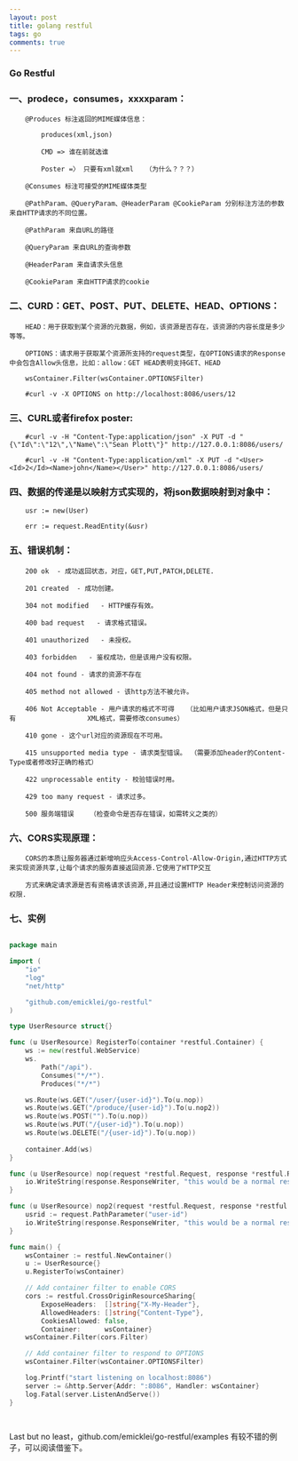 ```yaml
---
layout: post
title: golang restful
tags: go
comments: true
---
```


### Go Restful


### 一、prodece，consumes，xxxxparam：

        @Produces 标注返回的MIME媒体信息：

            produces(xml,json)  
	    
            CMD => 谁在前就选谁
	    
            Poster =〉 只要有xml就xml   （为什么？？？）
	    
        @Consumes 标注可接受的MIME媒体类型

        @PathParam、@QueryParam、@HeaderParam @CookieParam 分别标注方法的参数来自HTTP请求的不同位置。

        @PathParam 来自URL的路径

        @QueryParam 来自URL的查询参数

        @HeaderParam 来自请求头信息

        @CookieParam 来自HTTP请求的cookie	

### 二、CURD：GET、POST、PUT、DELETE、HEAD、OPTIONS：

        HEAD：用于获取到某个资源的元数据，例如，该资源是否存在，该资源的内容长度是多少等等。

        OPTIONS：请求用于获取某个资源所支持的request类型，在OPTIONS请求的Response中会包含Allow头信息，比如：allow：GET HEAD表明支持GET、HEAD

        wsContainer.Filter(wsContainer.OPTIONSFilter)

        #curl -v -X OPTIONS on http://localhost:8086/users/12

### 三、CURL或者firefox poster:

        #curl -v -H "Content-Type:application/json" -X PUT -d "{\"Id\":\"12\",\"Name\":\"Sean Plott\"}" http://127.0.0.1:8086/users/

        #curl -v -H "Content-Type:application/xml" -X PUT -d "<User><Id>2</Id><Name>john</Name></User>" http://127.0.0.1:8086/users/

### 四、数据的传递是以映射方式实现的，将json数据映射到对象中：

        usr := new(User) 

        err := request.ReadEntity(&usr)

### 五、错误机制：

        200 ok  - 成功返回状态，对应，GET,PUT,PATCH,DELETE.

        201 created  - 成功创建。

        304 not modified   - HTTP缓存有效。

        400 bad request   - 请求格式错误。

        401 unauthorized   - 未授权。

        403 forbidden   - 鉴权成功，但是该用户没有权限。

        404 not found - 请求的资源不存在

        405 method not allowed - 该http方法不被允许。

        406 Not Acceptable - 用户请求的格式不可得   （比如用户请求JSON格式，但是只有                  XML格式，需要修改consumes）

        410 gone - 这个url对应的资源现在不可用。

        415 unsupported media type - 请求类型错误。 （需要添加header的Content-Type或者修改好正确的格式）

        422 unprocessable entity - 校验错误时用。

        429 too many request - 请求过多。

        500 服务端错误    （检查命令是否存在错误，如需转义之类的）

### 六、CORS实现原理：

        CORS的本质让服务器通过新增响应头Access-Control-Allow-Origin,通过HTTP方式来实现资源共享,让每个请求的服务直接返回资源.它使用了HTTP交互

        方式来确定请求源是否有资格请求该资源,并且通过设置HTTP Header来控制访问资源的权限.

### 七、实例

```go

package main

import (
	"io"
	"log"
	"net/http"

	"github.com/emicklei/go-restful"
)

type UserResource struct{}

func (u UserResource) RegisterTo(container *restful.Container) {
	ws := new(restful.WebService)
	ws.
		Path("/api").
		Consumes("*/*").
		Produces("*/*")

	ws.Route(ws.GET("/user/{user-id}").To(u.nop))
	ws.Route(ws.GET("/produce/{user-id}").To(u.nop2))
	ws.Route(ws.POST("").To(u.nop))
	ws.Route(ws.PUT("/{user-id}").To(u.nop))
	ws.Route(ws.DELETE("/{user-id}").To(u.nop))
	
	container.Add(ws)
}

func (u UserResource) nop(request *restful.Request, response *restful.Response) {
	io.WriteString(response.ResponseWriter, "this would be a normal response")
}

func (u UserResource) nop2(request *restful.Request, response *restful.Response) {
	usrid := request.PathParameter("user-id")
	io.WriteString(response.ResponseWriter, "this would be a normal response2,"+usrid)
}

func main() {
	wsContainer := restful.NewContainer()
	u := UserResource{}
	u.RegisterTo(wsContainer)

	// Add container filter to enable CORS
	cors := restful.CrossOriginResourceSharing{
		ExposeHeaders:  []string{"X-My-Header"},
		AllowedHeaders: []string{"Content-Type"},
		CookiesAllowed: false,
		Container:      wsContainer}
	wsContainer.Filter(cors.Filter)

	// Add container filter to respond to OPTIONS
	wsContainer.Filter(wsContainer.OPTIONSFilter)

	log.Printf("start listening on localhost:8086")
	server := &http.Server{Addr: ":8086", Handler: wsContainer}
	log.Fatal(server.ListenAndServe())
}

 
```

Last but no least，github.com/emicklei/go-restful/examples 有较不错的例子，可以阅读借鉴下。

